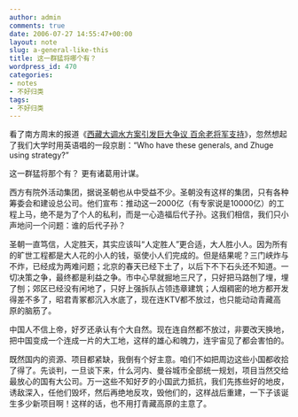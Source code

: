 ```yaml
---
author: admin
comments: true
date: 2006-07-27 14:55:47+00:00
layout: note
slug: a-general-like-this
title: 这一群猛将哪个有？
wordpress_id: 470
categories:
- notes
- 不好归类
tags:
- 不好归类
---
```


看了南方周末的报道《[西藏大调水方案引发巨大争议 百余老将军支持](http://news.sina.com.cn/c/2006-07-27/094910549895.shtml)》，忽然想起了我们大学时用英语唱的一段京剧：“Who have these generals, and Zhuge using strategy?”

这一群猛将那个有？
更有诸葛用计谋。

西方有院外活动集团，据说圣朝也从中受益不少。圣朝没有这样的集团，只有各种筹委会和建设总公司。他们宣布：推动这一2000亿（有专家说是10000亿）的工程上马，绝不是为了个人的私利，而是一心造福后代子孙。这我们相信，我们只小声地问一个问题：谁的后代子孙？

圣朝一直笃信，人定胜天，其实应该叫“人定胜人”更合适，大人胜小人。因为所有的旷世工程都是大人花的小人的钱，驱使小人们完成的。但是结果呢？三门峡炸与不炸，已经成为两难问题；北京的春天已经下土了，以后下不下石头还不知道。一切决策之争，最终都是利益之争。市中心早就掘地三尺了，只好把马路刨了埋，埋了刨；郊区已经没有闲地了，只好上强拆队占领违章建筑；人烟稠密的地方都开发得差不多了，昭君青冢都沉入水底了，现在连KTV都不放过，也只能动动青藏高原的脑筋了。

中国人不信上帝，好歹还承认有个大自然。现在连自然都不放过，非要改天换地，把中国变成一个连成一片的大工地，这样的雄心和魄力，连宇宙见了都会害怕的。

既然国内的资源、项目都紧缺，我倒有个好主意。咱们不如把周边这些小国都收拾了得了。先谈判，一旦谈下来，什么河内、曼谷城市全部统一规划，项目当然交给最放心的国有大公司。万一这些不知好歹的小国武力抵抗，我们先拣些好的地皮，诱敌深入，任他们毁坏，然后再绝地反攻，毁他们的，这样战后重建，一下子该诞生多少新项目啊！这样的话，也不用打青藏高原的主意了。
